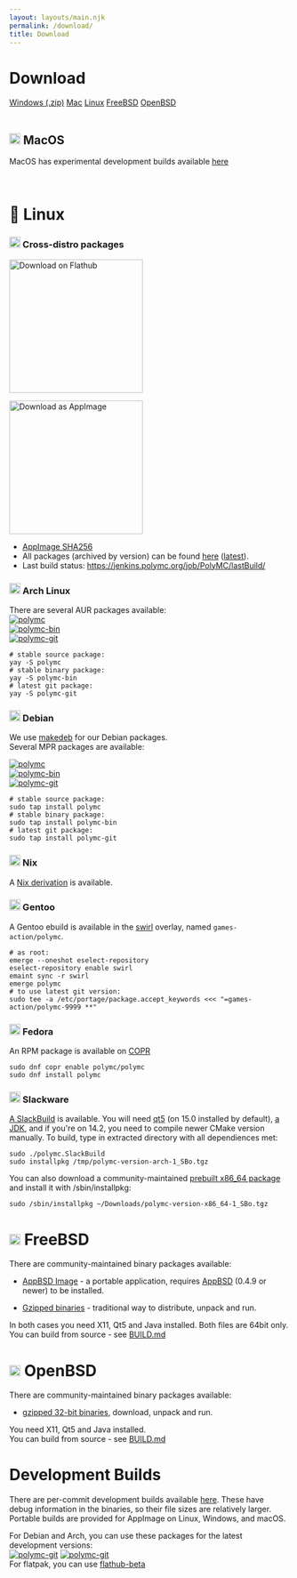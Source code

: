 ```yaml
---
layout: layouts/main.njk
permalink: /download/
title: Download
---
```

<div class="center">
    <h1>Download</h1>
    <div>
        <a class="button" href="https://packages.polymc.org/latest/win32/win32.zip">Windows (.zip)</a>
        <a class="button" href="#mac">Mac</a>
        <a class="button" href="#linux">Linux</a>
        <a class="button" href="#freebsd">FreeBSD</a>
        <a class="button" href="#openbsd">OpenBSD</a>
    </div>
</div>
<br>

<div class="infobox">

## <img src="https://www.vectorlogo.zone/logos/apple/apple-tile.svg" height="20" /> MacOS

MacOS has experimental development builds available [here](https://github.com/PolyMC/PolyMC/actions)

</div>

<br>

<div class="infobox">

# 🐧 Linux

### <img src="https://www.vectorlogo.zone/logos/linuxfoundation/linuxfoundation-icon.svg" height="20" alt=""/> Cross-distro packages

<a href='https://flathub.org/apps/details/org.polymc.PolyMC'><img width='240' alt='Download on Flathub' src='https://flathub.org/assets/badges/flathub-badge-en.png'/></a>

<a href="https://packages.polymc.org/latest/appimage/PolyMC-latest-x86_64.AppImage"><img src="https://docs.appimage.org/_images/download-appimage-banner.svg" width="240" alt="Download as AppImage" /></a>

- [AppImage SHA256](https://packages.polymc.org/latest/appimage/PolyMC-latest-x86_64.AppImage.sha256)
- All packages (archived by version) can be found [here](https://packages.polymc.org/) ([latest](https://packages.polymc.org/latest)).
- Last build status: https://jenkins.polymc.org/job/PolyMC/lastBuild/
### <img src="https://www.vectorlogo.zone/logos/archlinux/archlinux-icon.svg" height="20"/> Arch Linux

There are several AUR packages available:  
[![polymc](https://img.shields.io/badge/aur-polymc-blue)](https://aur.archlinux.org/packages/polymc/)  
[![polymc-bin](https://img.shields.io/badge/aur-polymc--bin-blue)](https://aur.archlinux.org/packages/polymc-bin/)  
[![polymc-git](https://img.shields.io/badge/aur-polymc--git-blue)](https://aur.archlinux.org/packages/polymc-git/)

```
# stable source package:
yay -S polymc
# stable binary package:
yay -S polymc-bin
# latest git package:
yay -S polymc-git
```

### <img src="https://www.vectorlogo.zone/logos/debian/debian-icon.svg" height="20" /> Debian

We use [makedeb](https://docs.makedeb.org/) for our Debian packages.  
Several MPR packages are available:

[![polymc](https://img.shields.io/badge/mpr-polymc-orange)](https://mpr.makedeb.org/packages/polymc)  
[![polymc-bin](https://img.shields.io/badge/mpr-polymc--bin-orange)](https://mpr.makedeb.org/packages/polymc-bin)  
[![polymc-git](https://img.shields.io/badge/mpr-polymc--git-orange)](https://mpr.makedeb.org/packages/polymc-git)

```
# stable source package:
sudo tap install polymc
# stable binary package:
sudo tap install polymc-bin
# latest git package:
sudo tap install polymc-git
```

### <img src="https://www.vectorlogo.zone/logos/nixos/nixos-icon.svg" height="20" /> Nix

A [Nix derivation](packages/nix/NIX.md) is available.

### <img src="https://www.gentoo.org/assets/img/logo/gentoo-signet.svg" height="20" /> Gentoo

A Gentoo ebuild is available in the [swirl](https://git.swurl.xyz/swirl/ebuilds) overlay, named `games-action/polymc`.

```
# as root:
emerge --oneshot eselect-repository
eselect-repository enable swirl
emaint sync -r swirl
emerge polymc
# to use latest git version:
sudo tee -a /etc/portage/package.accept_keywords <<< "=games-action/polymc-9999 **"
```

### <img src="https://www.vectorlogo.zone/logos/getfedora/getfedora-icon.svg" height="20"> Fedora

An RPM package is available on [COPR](https://copr.fedorainfracloud.org/coprs/sentry/polymc/)

```
sudo dnf copr enable polymc/polymc
sudo dnf install polymc
```
### <img src="https://lotar.altervista.org/wiki/_media/news/slackware-logo.png" height="20" /> Slackware

[A SlackBuild](https://codeberg.org/glowiak/SlackBuilds/src/branch/master/repository/polymc.md) is available. You will need [qt5](http://slackbuilds.org/repository/14.2/libraries/qt5/) (on 15.0 installed by default), [a JDK](https://codeberg.org/glowiak/SlackBuilds/src/branch/master/repository/adoptium-jdk8.md), and if you're on 14.2, you need to compile newer CMake version manually. To build, type in extracted directory with all dependiences met:

    sudo ./polymc.SlackBuild
    sudo installpkg /tmp/polymc-version-arch-1_SBo.tgz

You can also download a community-maintained [prebuilt x86_64 package](http://glowiak.github.io/file/polymc-latest-slackware) and install it with /sbin/installpkg:

    sudo /sbin/installpkg ~/Downloads/polymc-version-x86_64-1_SBo.tgz
# <img src="https://www.vectorlogo.zone/logos/freebsd/freebsd-icon.svg" height="20" /> FreeBSD

There are community-maintained binary packages available:

- [AppBSD Image](http://glowiak.github.io/file/polymc-latest-fbsd64-appbsd) - a portable application, requires [AppBSD](https://codeberg.org/glowiak/appbsd/) (0.4.9 or newer) to be installed.

- [Gzipped binaries](http://glowiak.github.io/file/polymc-latest-fbsd64-raw) - traditional way to distribute, unpack and run.

In both cases you need X11, Qt5 and Java installed. Both files are 64bit only.  
You can build from source - see [BUILD.md](https://github.com/PolyMC/PolyMC/blob/develop/BUILD.md)

# <img src="https://raw.githubusercontent.com/AliasIO/wappalyzer/master/src/drivers/webextension/images/icons/OpenBSD%20httpd.svg" height="20" /> OpenBSD

There are community-maintained binary packages available:

- [gzipped 32-bit binaries](http://glowiak.github.io/file/polymc-latest-obsd32-raw), download, unpack and run.

You need X11, Qt5 and Java installed.  
You can build from source - see [BUILD.md](https://github.com/PolyMC/PolyMC/blob/develop/BUILD.md)

# Development Builds

There are per-commit development builds available [here](https://github.com/PolyMC/PolyMC/actions). These have debug information in the binaries, so their file sizes are relatively larger.
Portable builds are provided for AppImage on Linux, Windows, and macOS.

For Debian and Arch, you can use these packages for the latest development versions:  
[![polymc-git](https://img.shields.io/badge/aur-polymc--git-blue)](https://aur.archlinux.org/packages/polymc-git/)
[![polymc-git](https://img.shields.io/badge/mpr-polymc--git-orange)](https://mpr.makedeb.org/packages/polymc-git)  
For flatpak, you can use [flathub-beta](https://discourse.flathub.org/t/how-to-use-flathub-beta/2111)
</div>
